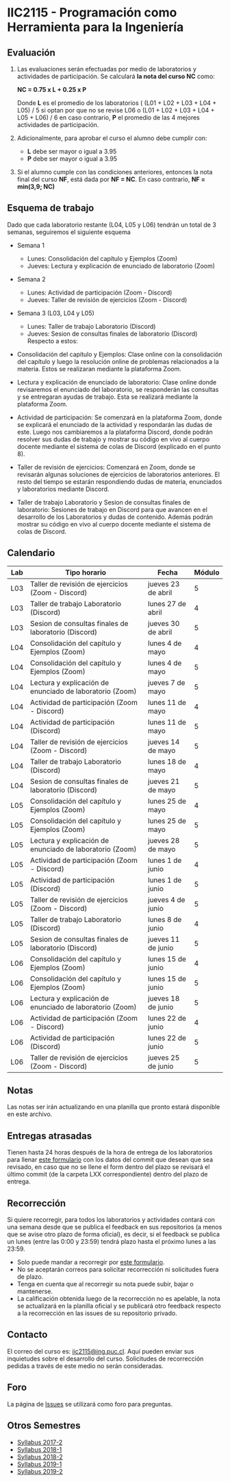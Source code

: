 
# IIC2115 - Programación como Herramienta para la Ingeniería


## Evaluación

1. Las evaluaciones serán efectuadas por medio de laboratorios y actividades de participación. Se calculará **la nota del curso NC** como:

    **NC = 0.75 x L + 0.25 x P**

    Donde **L** es el promedio de los laboratorios ( (L01 + L02 + L03 + L04 + L05) / 5 si optan por que no se revise L06 o (L01 + L02 + L03 + L04 + L05 + L06) / 6 en caso contrario, **P** el promedio de las 4 mejores actividades de participación.

1.  Adicionalmente, para aprobar el curso el alumno debe cumplir con:
    - **L** debe ser mayor o igual a 3.95
    - **P** debe ser mayor o igual a 3.95
1. Si el alumno cumple con las condiciones anteriores, entonces la nota final del curso **NF**, está dada por **NF = NC**. En caso contrario, **NF = min(3,9; NC)**

## Esquema de trabajo
Dado que cada laboratorio restante (L04, L05 y L06) tendrán un total de 3 semanas, seguiremos el siguiente esquema

* Semana 1
  - Lunes: Consolidación del capítulo y Ejemplos (Zoom)
  - Jueves: Lectura y explicación de enunciado de laboratorio (Zoom)
* Semana 2
  - Lunes: Actividad de participación (Zoom - Discord)
  - Jueves: Taller de revisión de ejercicios (Zoom - Discord)
* Semana 3 (L03, L04 y L05)
  - Lunes: Taller de trabajo Laboratorio (Discord)
  - Jueves: Sesion de consultas finales de laboratorio (Discord)
Respecto a estos:

* Consolidación del capítulo y Ejemplos: 
Clase online con la consolidación del capítulo y luego la resolución online de problemas relacionados a la materia. Estos se realizaran mediante la plataforma Zoom.

* Lectura y explicación de enunciado de laboratorio: 
Clase online donde revisaremos el enunciado del laboratorio, se responderán las consultas y se entregaran ayudas de trabajo. Esta se realizará mediante la plataforma Zoom.

* Actividad de participación: 
Se comenzará en la plataforma Zoom, donde se explicará el enunciado de la actividad y respondarán las dudas de este. Luego nos cambiaremos a la plataforma Discord, donde podrán resolver sus dudas de trabajo y mostrar su código en vivo al cuerpo docente mediante el sistema de colas de Discord (explicado en el punto 8).

* Taller de revisión de ejercicios: 
Comenzará en Zoom, donde se revisarán algunas soluciones de ejercicios de laboratorios anteriores. El resto del tiempo se estarán respondiendo dudas de materia, enunciados y laboratorios mediante Discord.

* Taller de trabajo Laboratorio y Sesion de consultas finales de laboratorio: 
Sesiones de trabajo en Discord para que avancen en el desarrollo de los Laboratorios y dudas de contenido. Además podrán mostrar su código en vivo al cuerpo docente mediante el sistema de colas de Discord.

## Calendario 
| Lab |	Tipo horario |	Fecha |	Módulo |
| -------------- | ---------------- | ----------------- | ---------- |
|L03	|Taller de revisión de ejercicios (Zoom - Discord)	|jueves 23 de abril|	5
|L03	|Taller de trabajo Laboratorio (Discord)|	lunes 27 de abril|	4|
|L03|	Sesion de consultas finales de laboratorio (Discord)|	jueves 30 de abril|	5
L04	|Consolidación del capítulo y Ejemplos (Zoom)|	lunes 4 de mayo|	4
L04	|	Consolidación del capítulo y Ejemplos (Zoom)|	lunes 4 de mayo|	5
L04	|	Lectura y explicación de enunciado de laboratorio (Zoom)|	jueves 7 de mayo|	5
L04	|	Actividad de participación (Zoom - Discord)|lunes 11 de mayo|	4
L04	|	Actividad de participación (Discord)|lunes 11 de mayo|	5
L04	|	Taller de revisión de ejercicios (Zoom - Discord)|	jueves 14 de mayo|	5
L04	|	Taller de trabajo Laboratorio (Discord)	|lunes 18 de mayo|	4
L04	|	Sesion de consultas finales de laboratorio (Discord)|	jueves 21 de mayo|	5
L05 |	Consolidación del capítulo y Ejemplos (Zoom)|	lunes 25 de mayo|	4
L05 |	Consolidación del capítulo y Ejemplos (Zoom)|	lunes 25 de mayo|	5
L05 |	Lectura y explicación de enunciado de laboratorio (Zoom)|	jueves 28 de mayo|	5
L05 |	Actividad de participación (Zoom - Discord)|	lunes 1 de junio|	4
L05 |	Actividad de participación (Discord)|	lunes 1 de junio|	5
L05 |	Taller de revisión de ejercicios (Zoom - Discord)|	jueves 4 de junio|	5
L05 |	Taller de trabajo Laboratorio (Discord)	|lunes 8 de junio|	4
L05 |	Sesion de consultas finales de laboratorio (Discord)|	jueves 11 de junio|	5
L06	| Consolidación del capítulo y Ejemplos (Zoom)|	lunes 15 de junio|	4
L06	|	Consolidación del capítulo y Ejemplos (Zoom)|	lunes 15 de junio	|5
L06	|	Lectura y explicación de enunciado de laboratorio (Zoom)|	jueves 18 de junio|	5
L06	|	Actividad de participación (Zoom - Discord)|	lunes 22 de junio|	4
L06	|	Actividad de participación (Discord)|	lunes 22 de junio|	5
L06	|	Taller de revisión de ejercicios (Zoom - Discord)|	jueves 25 de junio|	5
## Notas
Las notas ser irán actualizando en una planilla que pronto estará disponible en este archivo.

## Entregas atrasadas
Tienen hasta 24 horas después de la hora de entrega de los laboratorios para llenar [este formulario](https://docs.google.com/forms/d/1no0BQIlv5ET1iAvhJAw8lqec1CX-VE6IQz71t4CQyr0/edit) con los datos del commit que desean que sea revisado, en caso que no se llene el form dentro del plazo se revisará el último commit (de la carpeta LXX correspondiente) dentro del plazo de entrega.

## Recorrección

Si quiere recorregir, para todos los laboratorios y actividades contará con una semana desde que se publica el feedback en sus repositorios (a menos que se avise otro plazo de forma oficial), es decir, si el feedback se publica un lunes (entre las 0:00 y 23:59) tendrá plazo hasta el próximo lunes a las 23:59.
* Solo puede mandar a recorregir por [este formulario](https://docs.google.com/forms/d/1i1peDx2b5F5CyQd5SGgA2eaBBxkE0_3KXkbeJtPdbJg).
* No se aceptarán correos para solicitar recorrección ni solicitudes fuera de plazo.
* Tenga en cuenta que al recorregir su nota puede subir, bajar o mantenerse.
* La calificación obtenida luego de la recorrección no es apelable, la nota se actualizará en la planilla oficial y se publicará otro feedback respecto a la recorrección en las issues de su repositorio privado.

## Contacto

El correo del curso es: iic2115@ing.puc.cl. Aquí pueden enviar sus inquietudes sobre el desarrollo del curso. Solicitudes de recorrección pedidas a través de este medio no serán consideradas.

## Foro

La página de [Issues](../../issues) se utilizará como foro para preguntas.

## Otros Semestres

* [Syllabus 2017-2](https://github.com/IIC2115/Syllabus-2017-2)
* [Syllabus 2018-1](https://github.com/IIC2115/Syllabus-2018-1)
* [Syllabus 2018-2](https://github.com/IIC2115/Syllabus-2018-2)
* [Syllabus 2019-1](https://github.com/IIC2115/Syllabus-2019-1)
* [Syllabus 2019-2](https://github.com/IIC2115/Syllabus-2019-2)
